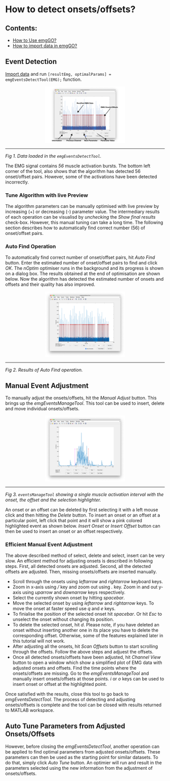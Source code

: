 # How to detect onsets/offsets?

## Contents:

<ul>
    <li>
        <a href="README.md">How to Use emgGO?</a>
    </li>
    <li>
        <a href="importTutorial.md">How to import data in emgGO?</a>
    </li>
</ul>

## Event Detection

<p><a href="importTutorial.md">Import data</a> and run <code class="mcode">[resultEmg, optimalParams] = emgEventsDetectTool(EMG);</code> function.</p>

<p align="center">
<img alt="emgEventsDetectTool_labelled PNG image" src="../docs/figs/emgEventsDetectTool_labelled.png" height="auto" width="50%"/><hr>
<em>Fig 1. Data loaded in the <code>emgEventsDetectTool</code>.</em>
</p>

The EMG signal contains *56* muscle activation bursts. The bottom left corner of the tool, also shows that the algorithm has detected 56 onset/offset pairs. However, some of the activations have been detected incorrectly.

### Tune Algorithm with live Preview

The algorithm parameters can be manually optimised with live preview by increasing (+) or decreasing (-) parameter value. The intermediary results of each operation can be visualisd by *unchecking* the *Show final results* check-box. However, this manual tuning can take a long time. The following section describes how to automatically find correct number (56) of onset/offset pairs.

### Auto Find Operation

To automatically find correct number of onset/offset pairs, hit *Auto Find* button. Enter the estimated number of onset/offset pairs to find and click *OK*. The *nOptim* optimiser runs in the background and its progress is shown on a dialog box. The results obtained at the end of optimisation are shown below. Now the algorithm has detected the estimated number of onsets and offsets and their quality has also improved.

<p align="center">
<img alt="emgEventsDetectTool_desired PNG image" src="../docs/figs/emgEventsDetectTool_desired.png" height="auto" width="50%"/><hr>
<em>Fig 2. Results of Auto Find operation.</em>
</p>

## Manual Event Adjustment

To manually adjust the onsets/offsets, hit the *Manual Adjust* button. This brings up the *emgEventsManageTool*. This tool can be used to insert, delete and move individual onsets/offsets.

<p align="center">
<img alt="emgEventsManageTool_example PNG image" src="../docs/figs/emgEventsManageTool_example.png" height="auto" width="50%"/><hr>
<em>Fig 3. <code>eventsManageTool</code> showing a single muscle activation interval with the onset, the offset and the selection highlighter.</em>
</p>

An onset or an offset can be deleted by first selecting it with a left mouse click and then hitting the *Delete* button. To insert an onset or an offset at a particular point, left click that point and it will show a pink colored highlighted event as shown below. *Insert Onset* or *Insert Offset* button can then be used to insert an onset or an offset respectively.

### Efficient Manual Event Adjustment

The above described method of select, delete and select, insert can be very slow. An efficient method for adjusting onsets is described in following steps. First, all detected onsets are adjusted. Second, all the detected offsets are adjusted. Then, missing onsets/offsets are inserted manually.
<ul>
        <li>
            Scroll through the onsets using <em>leftarrow</em> and <em>rightarrow</em> keyboard keys.
        </li>
        <li>
            Zoom in x-axis using <em>/</em> key and zoom out using <em>.</em> key. Zoom in and out y-axis using <em>uparrow</em> and <em>downarrow</em> keys respectively.
        </li>
        <li>
            Select the currently shown onset by hitting <em>spacebar</em>.
        </li>
        <li>
            Move the selected onset by using <em>leftarrow</em> and <em>rightarrow</em> keys. To move the onset at faster speed use <em>q</em> and <em>e</em> keys.
        </li>
        <li>
            To finialise the position of the selected onset hit <em>spacebar</em>. Or hit <em>Esc</em> to unselect the onset without changing its position.
        </li>
        <li>
            To delete the selected onset, hit <em>d</em>. Please note, if you have deleted an onset without inserting another one in its place you have to delete the corresponding offset. Otherwise, some of the features explained later in this tutorial will not work.
        </li>
        <li>
            After adjusting all the onsets, hit <em>Scan Offsets</em> button to start scrolling through the offsets. Follow the above steps and adjuest the offsets.
        </li>
        <li>
            Once all detected onsets/offsets have been adjusted, hit <em>Channel View</em> button to open a window which show a simplified plot of EMG data with adjusted onsets and offsets. Find the time points where the onsets/offsets are missing. Go to the <em>emgEventsManageTool</em> and manually insert onsets/offsets at those points. <em>i</em> or <em>o</em> keys can be used to insert onset or offset at the highlighted point.
        </li>
</ul>

Once satisfied with the results, close this tool to go back to *emgEventsDetectTool*. The process of detecting and adjusting onsets/offsets is complete and the tool can be closed with results returned to MATLAB workspace.

## Auto Tune Parameters from Adjusted Onsets/Offsets

However, before closing the *emgEventsDetectTool*, another operation can be applied to find optimal parameters from adjusted onsets/offsets. These parameters can then be used as the starting point for similar datasets. To do that, simply click *Auto Tune* button. An optimier will run and result in the parameters selected using the new information from the adjustment of onsets/offsets.